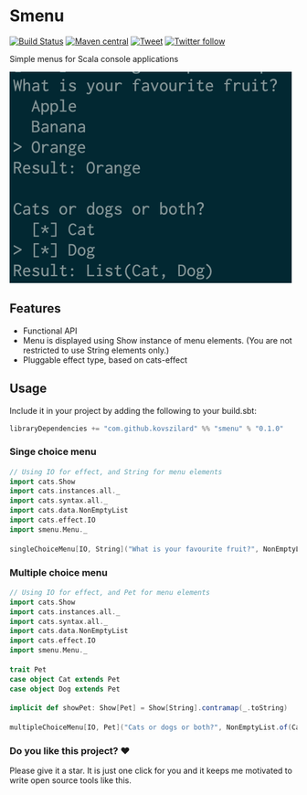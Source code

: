 # Smenu
[![Build Status](https://travis-ci.org/kovszilard/smenu.svg?branch=master)](https://travis-ci.org/kovszilard/smenu)
[![Maven central](https://img.shields.io/maven-central/v/com.github.kovszilard/smenu_2.12)](https://search.maven.org/search?q=smenu)
[![Tweet](https://img.shields.io/twitter/url?style=social&url=https%3A%2F%2Fgithub.com%2Fkovszilard%2Fsmenu)](https://twitter.com/intent/tweet?text=Wow:&url=https%3A%2F%2Fgithub.com%2Fkovszilard%2Fsmenu)
[![Twitter follow](https://img.shields.io/twitter/follow/kovszilard?style=social)](https://twitter.com/intent/follow?screen_name=kovszilard)

Simple menus for Scala console applications

![Screenshot](Screenshot.png)

## Features

* Functional API
* Menu is displayed using Show instance of menu elements. (You are not restricted to use String elements only.) 
* Pluggable effect type, based on cats-effect

## Usage

Include it in your project by adding the following to your build.sbt:

```scala
libraryDependencies += "com.github.kovszilard" %% "smenu" % "0.1.0"
```

### Singe choice menu

```scala
// Using IO for effect, and String for menu elements
import cats.Show
import cats.instances.all._
import cats.syntax.all._
import cats.data.NonEmptyList
import cats.effect.IO
import smenu.Menu._

singleChoiceMenu[IO, String]("What is your favourite fruit?", NonEmptyList.of("Apple", "Banana", "Orange"))
```

### Multiple choice menu

```scala
// Using IO for effect, and Pet for menu elements
import cats.Show
import cats.instances.all._
import cats.syntax.all._
import cats.data.NonEmptyList
import cats.effect.IO
import smenu.Menu._

trait Pet
case object Cat extends Pet
case object Dog extends Pet

implicit def showPet: Show[Pet] = Show[String].contramap(_.toString)

multipleChoiceMenu[IO, Pet]("Cats or dogs or both?", NonEmptyList.of(Cat, Dog))
```

### Do you like this project? ❤️

Please give it a star. It is just one click for you and it keeps me motivated to write open source tools like this.